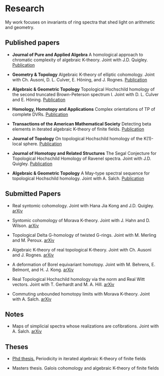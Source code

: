 
# Research

My work focuses on invariants of ring spectra that shed light on arithmetic and geometry.

## Published papers

* __Journal of Pure and Applied Algebra__ A homological approach to chromatic complexity of algebraic K-theory. Joint with J.D. Quigley. [Publication](https://www.sciencedirect.com/science/article/pii/S0022404925001665)

* __Geometry & Topology__ Algebraic K-theory of elliptic cohomology. Joint with Ch. Ausoni, D. L. Culver, E. Höning, and J. Rognes. [Publication](https://msp.org/gt/2025/29-2/gt-v29-n2-p02-p.pdf)

* __Algebraic & Geometric Topology__ Topological Hochschild homology of the second truncated Brown-Peterson spectrum I. Joint with D. L. Culver and E. Höning. [Publication](https://msp.org/agt/2024/24-5/p03.xhtml)

* __Homology, Homotopy and Applications__ Complex orientations of TP of complete DVRs. [Publication](https://link.intlpress.com/JDetail/1805805543505674242)

* __Transactions of the American Mathematical Society__ Detecting beta elements in iterated algebraic K-theory of finite fields.  [Publication](https://www.ams.org/journals/tran/2023-376-04/S0002-9947-2022-08833-4/home.html)


* __Journal of Topology__ On topological Hochschild homology of the K(1)-local sphere.  [Publication](https://londmathsoc.onlinelibrary.wiley.com/doi/full/10.1112/topo.12182)


* __Journal of Homotopy and Related Structures__ The Segal Conjecture for Topological Hochschild Homology of Ravenel spectra. Joint with J.D. Quigley.  [Publication](https://link.springer.com/article/10.1007/s40062-021-00275-7)

* __Algebraic & Geometric Topology__ A May-type spectral sequence for topological Hochschild homology. Joint with A. Salch.  [Publication](https://msp.org/agt/2018/18-5/p03.xhtml)


## Submitted Papers

* Real syntomic cohomology. Joint with Hana Jia Kong and J.D. Quigley. [arXiv](https://arxiv.org/abs/2505.24734)

* Syntomic cohomology of Morava K-theory. Joint with J. Hahn and D. Wilson. [arXiv](https://arxiv.org/abs/2410.07048) 

* Topological Delta G-homology of twisted G-rings. Joint with M. Merling and M. Peroux. [arXiv](https://arxiv.org/abs/2409.18187) 

* Algebraic K-theory of real topological K-theory. Joint with Ch. Ausoni and J. Rognes. [arXiv](https://arxiv.org/abs/2309.11463) 

* A deformation of Borel equivariant homotopy. Joint with M. Behrens, E. Belmont, and H. J. Kong. [arXiv](https://arxiv.org/abs/2308.01873) 

* Real Topological Hochschild homology via the norm and Real Witt vectors. Joint with T. Gerhardt and M. A. Hill. [arXiv](https://arxiv.org/abs/2111.06970) 

* Commuting unbounded homotopy limits with Morava K-theory. Joint with A. Salch. [arXiv](https://arxiv.org/abs/2003.03510) 
 

## Notes

* Maps of simplicial spectra whose realizations are cofibrations. Joint with A. Salch. [arXiv](https://arxiv.org/abs/1611.06215) 


## Theses

* [Phd thesis.](https://digitalcommons.wayne.edu/oa_dissertations/1778/) Periodicity in iterated algebraic K-theory of finite fields

* Masters thesis. Galois cohomology and algebraic K-theory of finite fields

